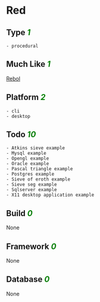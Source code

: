 # Red

## Type <i style='color:green;'>1</i>
	- procedural
## Much Like <i style='color:green;'>1</i>
[Rebol](REBOL.md)
## Platform <i style='color:green;'>2</i>
	- cli
	- desktop
## Todo <i style='color:green;'>10</i>
	- Atkins sieve example
	- Mysql example
	- Opengl example
	- Oracle example
	- Pascal triangle example
	- Postgres example
	- Sieve of eroth example
	- Sieve seg example
	- Sqlserver example
	- X11 desktop application example
## Build <i style='color:green;'>0</i>
None
## Framework <i style='color:green;'>0</i>
None
## Database <i style='color:green;'>0</i>
None